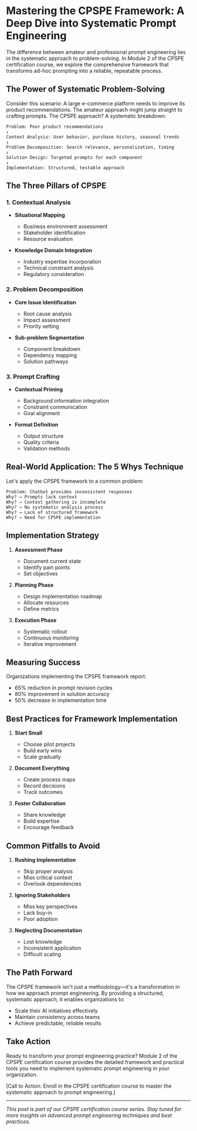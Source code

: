 # Mastering the CPSPE Framework: A Deep Dive into Systematic Prompt Engineering

The difference between amateur and professional prompt engineering lies in the systematic approach to problem-solving. In Module 2 of the CPSPE certification course, we explore the comprehensive framework that transforms ad-hoc prompting into a reliable, repeatable process.

## The Power of Systematic Problem-Solving

Consider this scenario: A large e-commerce platform needs to improve its product recommendations. The amateur approach might jump straight to crafting prompts. The CPSPE approach? A systematic breakdown:

```
Problem: Poor product recommendations
↓
Context Analysis: User behavior, purchase history, seasonal trends
↓
Problem Decomposition: Search relevance, personalization, timing
↓
Solution Design: Targeted prompts for each component
↓
Implementation: Structured, testable approach
```

## The Three Pillars of CPSPE

### 1. Contextual Analysis
- **Situational Mapping**
  - Business environment assessment
  - Stakeholder identification
  - Resource evaluation
  
- **Knowledge Domain Integration**
  - Industry expertise incorporation
  - Technical constraint analysis
  - Regulatory consideration

### 2. Problem Decomposition
- **Core Issue Identification**
  - Root cause analysis
  - Impact assessment
  - Priority setting
  
- **Sub-problem Segmentation**
  - Component breakdown
  - Dependency mapping
  - Solution pathways

### 3. Prompt Crafting
- **Contextual Priming**
  - Background information integration
  - Constraint communication
  - Goal alignment
  
- **Format Definition**
  - Output structure
  - Quality criteria
  - Validation methods

## Real-World Application: The 5 Whys Technique

Let's apply the CPSPE framework to a common problem:

```
Problem: Chatbot provides inconsistent responses
Why? → Prompts lack context
Why? → Context gathering is incomplete
Why? → No systematic analysis process
Why? → Lack of structured framework
Why? → Need for CPSPE implementation
```

## Implementation Strategy

1. **Assessment Phase**
   - Document current state
   - Identify pain points
   - Set objectives

2. **Planning Phase**
   - Design implementation roadmap
   - Allocate resources
   - Define metrics

3. **Execution Phase**
   - Systematic rollout
   - Continuous monitoring
   - Iterative improvement

## Measuring Success

Organizations implementing the CPSPE framework report:
- 65% reduction in prompt revision cycles
- 80% improvement in solution accuracy
- 50% decrease in implementation time

## Best Practices for Framework Implementation

1. **Start Small**
   - Choose pilot projects
   - Build early wins
   - Scale gradually

2. **Document Everything**
   - Create process maps
   - Record decisions
   - Track outcomes

3. **Foster Collaboration**
   - Share knowledge
   - Build expertise
   - Encourage feedback

## Common Pitfalls to Avoid

1. **Rushing Implementation**
   - Skip proper analysis
   - Miss critical context
   - Overlook dependencies

2. **Ignoring Stakeholders**
   - Miss key perspectives
   - Lack buy-in
   - Poor adoption

3. **Neglecting Documentation**
   - Lost knowledge
   - Inconsistent application
   - Difficult scaling

## The Path Forward

The CPSPE framework isn't just a methodology—it's a transformation in how we approach prompt engineering. By providing a structured, systematic approach, it enables organizations to:
- Scale their AI initiatives effectively
- Maintain consistency across teams
- Achieve predictable, reliable results

## Take Action

Ready to transform your prompt engineering practice? Module 2 of the CPSPE certification course provides the detailed framework and practical tools you need to implement systematic prompt engineering in your organization.

[Call to Action: Enroll in the CPSPE certification course to master the systematic approach to prompt engineering.]

---

*This post is part of our CPSPE certification course series. Stay tuned for more insights on advanced prompt engineering techniques and best practices.* 
